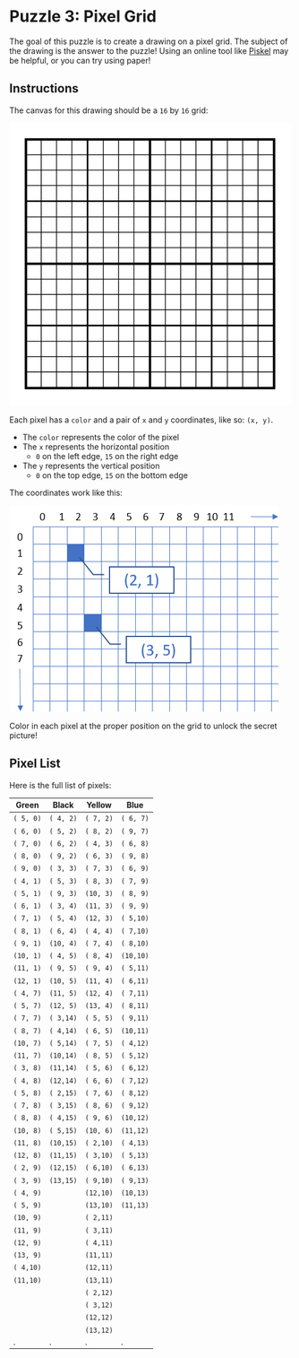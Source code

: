 # Puzzle 3: Pixel Grid
The goal of this puzzle is to create a drawing on a pixel grid. The subject of the drawing is the answer to the puzzle! Using an online tool like [Piskel](https://www.piskelapp.com/) may be helpful, or you can try using paper!

## Instructions
The canvas for this drawing should be a `16` by `16` grid:

![](Assets/Grid.png)

Each pixel has a `color` and a pair of `x` and `y` coordinates, like so: `(x, y)`.

- The `color` represents the color of the pixel
- The `x` represents the horizontal position
  - `0` on the left edge, `15` on the right edge
- The `y` represents the vertical position
  - `0` on the top edge, `15` on the bottom edge

The coordinates work like this:

![](Assets/GridCoordinates.png)

Color in each pixel at the proper position on the grid to unlock the secret picture!

## Pixel List
Here is the full list of pixels:

<div id="before-pixel-grid-table"></div>

| Green | Black | Yellow | Blue |
|-|-|-|-|
| `( 5, 0)` | `( 4, 2)` | `( 7, 2)` | `( 6, 7)` |
| `( 6, 0)` | `( 5, 2)` | `( 8, 2)` | `( 9, 7)` |
| `( 7, 0)` | `( 6, 2)` | `( 4, 3)` | `( 6, 8)` |
| `( 8, 0)` | `( 9, 2)` | `( 6, 3)` | `( 9, 8)` |
| `( 9, 0)` | `( 3, 3)` | `( 7, 3)` | `( 6, 9)` |
| `( 4, 1)` | `( 5, 3)` | `( 8, 3)` | `( 7, 9)` |
| `( 5, 1)` | `( 9, 3)` | `(10, 3)` | `( 8, 9)` |
| `( 6, 1)` | `( 3, 4)` | `(11, 3)` | `( 9, 9)` |
| `( 7, 1)` | `( 5, 4)` | `(12, 3)` | `( 5,10)` |
| `( 8, 1)` | `( 6, 4)` | `( 4, 4)` | `( 7,10)` |
| `( 9, 1)` | `(10, 4)` | `( 7, 4)` | `( 8,10)` |
| `(10, 1)` | `( 4, 5)` | `( 8, 4)` | `(10,10)` |
| `(11, 1)` | `( 9, 5)` | `( 9, 4)` | `( 5,11)` |
| `(12, 1)` | `(10, 5)` | `(11, 4)` | `( 6,11)` |
| `( 4, 7)` | `(11, 5)` | `(12, 4)` | `( 7,11)` |
| `( 5, 7)` | `(12, 5)` | `(13, 4)` | `( 8,11)` |
| `( 7, 7)` | `( 3,14)` | `( 5, 5)` | `( 9,11)` |
| `( 8, 7)` | `( 4,14)` | `( 6, 5)` | `(10,11)` |
| `(10, 7)` | `( 5,14)` | `( 7, 5)` | `( 4,12)` |
| `(11, 7)` | `(10,14)` | `( 8, 5)` | `( 5,12)` |
| `( 3, 8)` | `(11,14)` | `( 5, 6)` | `( 6,12)` |
| `( 4, 8)` | `(12,14)` | `( 6, 6)` | `( 7,12)` |
| `( 5, 8)` | `( 2,15)` | `( 7, 6)` | `( 8,12)` |
| `( 7, 8)` | `( 3,15)` | `( 8, 6)` | `( 9,12)` |
| `( 8, 8)` | `( 4,15)` | `( 9, 6)` | `(10,12)` |
| `(10, 8)` | `( 5,15)` | `(10, 6)` | `(11,12)` |
| `(11, 8)` | `(10,15)` | `( 2,10)` | `( 4,13)` |
| `(12, 8)` | `(11,15)` | `( 3,10)` | `( 5,13)` |
| `( 2, 9)` | `(12,15)` | `( 6,10)` | `( 6,13)` |
| `( 3, 9)` | `(13,15)` | `( 9,10)` | `( 9,13)` |
| `( 4, 9)` |           | `(12,10)` | `(10,13)` |
| `( 5, 9)` |           | `(13,10)` | `(11,13)` |
| `(10, 9)` |           | `( 2,11)` |           |
| `(11, 9)` |           | `( 3,11)` |           |
| `(12, 9)` |           | `( 4,11)` |           |
| `(13, 9)` |           | `(11,11)` |           |
| `( 4,10)` |           | `(12,11)` |           |
| `(11,10)` |           | `(13,11)` |           |
|           |           | `( 2,12)` |           |
|           |           | `( 3,12)` |           |
|           |           | `(12,12)` |           |
|           |           | `(13,12)` |           |
| . | . | . | . |
